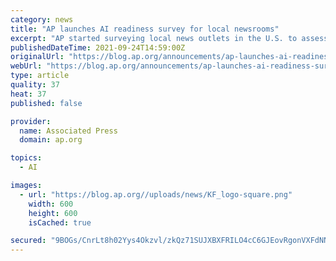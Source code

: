```yaml
---
category: news
title: "AP launches AI readiness survey for local newsrooms"
excerpt: "AP started surveying local news outlets in the U.S. to assess their readiness to adopt technologies that use artificial intelligence, a"
publishedDateTime: 2021-09-24T14:59:00Z
originalUrl: "https://blog.ap.org/announcements/ap-launches-ai-readiness-survey-for-local-newsrooms"
webUrl: "https://blog.ap.org/announcements/ap-launches-ai-readiness-survey-for-local-newsrooms"
type: article
quality: 37
heat: 37
published: false

provider:
  name: Associated Press
  domain: ap.org

topics:
  - AI

images:
  - url: "https://blog.ap.org//uploads/news/KF_logo-square.png"
    width: 600
    height: 600
    isCached: true

secured: "9BOGs/CnrLt8h02Yys4Okzvl/zkQz71SUJXBXFRILO4cC6GJEovRgonVXFdNNKZ9MPtEWjYJ4oxDgSmD5Vij03ygmqyc+5AOCaAj9bmfljIYFPFYksn1JBKxstrCecOXOAVCQNeBysHEqQLgM0Os+cS+KP1pRSjD3bKI/DlHLHs0gFNlRD4Ds6VleAzvaRg6ftPzrbD66ISdK5f9YxKp7/PkcgjKR0d+PtKaYRazLWZErO6CYx4BMPcnFq42wrIVOnf+anr//b/C1RdCa4IuQRbLhrk3xxB8g5z4whES2cL9CiBkovqXambySMaGpGurqB2/cAnzvcfGZxBc9ZvxzZXk/aReiwV9p1N15o02G/c=;zddrTLrtFlF9X3ge3VYqdw=="
---
```



